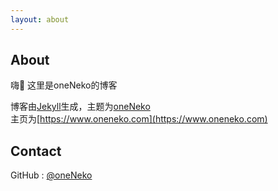 ```yaml
---
layout: about
---
```

## About  
嗨👋 这里是oneNeko的博客         

博客由[Jekyll](https://jekyllrb.com)生成，主题为[oneNeko](https://www.github.com/oneNeko/oneNeko.github.io)  
主页为[https://www.oneneko.com](https://www.oneneko.com)  

## Contact  
GitHub : [@oneNeko](https://www.github.com/oneNeko)
